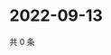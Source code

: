 # 2022-09-13

共 0 条

<!-- BEGIN WEIBO -->
<!-- 最后更新时间 Tue Sep 13 2022 03:07:00 GMT+0800 (China Standard Time) -->

<!-- END WEIBO -->
